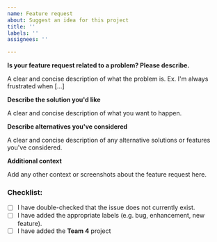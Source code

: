 ```yaml
---
name: Feature request
about: Suggest an idea for this project
title: ''
labels: ''
assignees: ''

---
```


**Is your feature request related to a problem? Please describe.**

A clear and concise description of what the problem is. Ex. I'm always frustrated when [...]

**Describe the solution you'd like**

A clear and concise description of what you want to happen.

**Describe alternatives you've considered**

A clear and concise description of any alternative solutions or features you've considered.

**Additional context**

Add any other context or screenshots about the feature request here.

### Checklist:

- [ ] I have double-checked that the issue does not currently exist.
- [ ] I have added the appropriate labels (e.g. bug, enhancement, new feature).
- [ ] I have added the **Team 4** project
